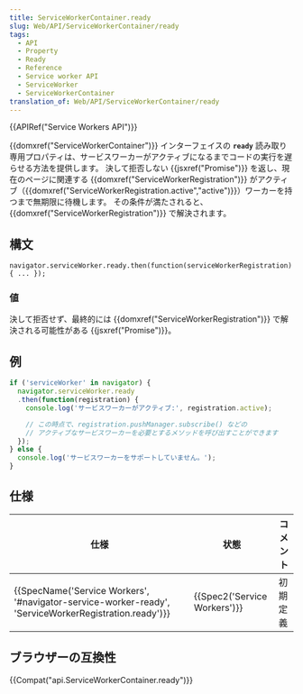 ```yaml
---
title: ServiceWorkerContainer.ready
slug: Web/API/ServiceWorkerContainer/ready
tags:
  - API
  - Property
  - Ready
  - Reference
  - Service worker API
  - ServiceWorker
  - ServiceWorkerContainer
translation_of: Web/API/ServiceWorkerContainer/ready
---
```

{{APIRef("Service Workers API")}}

{{domxref("ServiceWorkerContainer")}} インターフェイスの **`ready`** 読み取り専用プロパティは、サービスワーカーがアクティブになるまでコードの実行を遅らせる方法を提供します。 決して拒否しない {{jsxref("Promise")}} を返し、現在のページに関連する {{domxref("ServiceWorkerRegistration")}} がアクティブ（{{domxref("ServiceWorkerRegistration.active","active")}}）ワーカーを持つまで無期限に待機します。 その条件が満たされると、{{domxref("ServiceWorkerRegistration")}} で解決されます。

## 構文

    navigator.serviceWorker.ready.then(function(serviceWorkerRegistration) { ... });

### 値

決して拒否せず、最終的には {{domxref("ServiceWorkerRegistration")}} で解決される可能性がある {{jsxref("Promise")}}。

## 例

```js
if ('serviceWorker' in navigator) {
  navigator.serviceWorker.ready
  .then(function(registration) {
    console.log('サービスワーカーがアクティブ:', registration.active);

    // この時点で、registration.pushManager.subscribe() などの
    // アクティブなサービスワーカーを必要とするメソッドを呼び出すことができます
  });
} else {
  console.log('サービスワーカーをサポートしていません。');
}
```

## 仕様

| 仕様                                                                                                                                     | 状態                                 | コメント |
| ---------------------------------------------------------------------------------------------------------------------------------------- | ------------------------------------ | -------- |
| {{SpecName('Service Workers', '#navigator-service-worker-ready', 'ServiceWorkerRegistration.ready')}} | {{Spec2('Service Workers')}} | 初期定義 |

## ブラウザーの互換性

{{Compat("api.ServiceWorkerContainer.ready")}}
